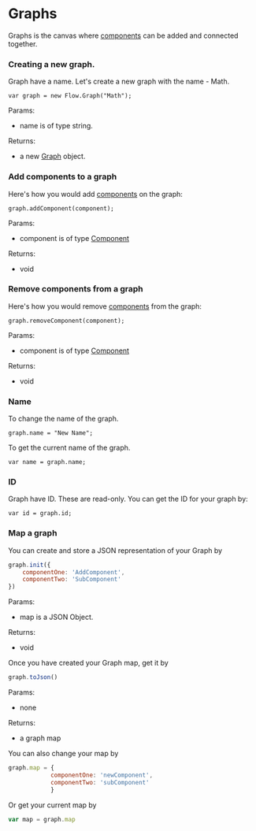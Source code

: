 # Graphs

Graphs is the canvas where [components](../Component/README.md) can be added and connected together. 

### Creating a new graph. 

Graph have a name. Let's create a new graph with the name - Math. 

```
var graph = new Flow.Graph("Math");
```

Params: 
- name is of type string. 

Returns: 
- a new [Graph](../Graph/README.md) object. 

### Add components to a graph

Here's how you would add [components](../Component/README.md) on the graph: 

```
graph.addComponent(component);
```

Params: 
- component is of type [Component](../Component/README.md)

Returns: 
- void

### Remove components from a graph

Here's how you would remove [components](../Component/README.md) from the graph: 

```
graph.removeComponent(component);
```

Params: 
- component is of type [Component](../Component/README.md)

Returns: 
- void

### Name 

To change the name of the graph. 

```
graph.name = "New Name";
```

To get the current name of the graph.

```
var name = graph.name;
```

### ID

Graph have ID. These are read-only. You can get the ID for your graph by:

```
var id = graph.id;

```

### Map a graph

You can create and store a JSON representation of your Graph by
```javascript
graph.init({
    componentOne: 'AddComponent',
    componentTwo: 'SubComponent'
})
```
Params:
* map is a JSON Object.

Returns:
* void

Once you have created your Graph map, get it by
```javascript
graph.toJson()
```

Params:
* none

Returns:
* a graph map

You can also change your map by
```javascript
graph.map = {
            componentOne: 'newComponent',
            componentTwo: 'subComponent'
            }
```

Or get your current map by
```javascript
var map = graph.map
```
